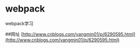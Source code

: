 # webpack
webpack学习


##网址
  [http://www.cnblogs.com/yangmin01/p/6290595.html](http://www.cnblogs.com/yangmin01/p/6290595.html)
